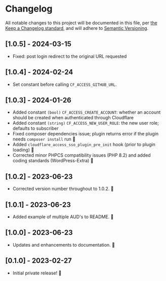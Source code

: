 # Changelog

All notable changes to this project will be documented in this file, per [the Keep a Changelog standard](http://keepachangelog.com/), and will adhere to [Semantic Versioning](http://semver.org/).

## [1.0.5] - 2024-03-15
- Fixed: post login redirect to the original URL requested

## [1.0.4] - 2024-02-24
- Set constant before calling `CF_ACCESS_GITHUB_URL`.

## [1.0.3] - 2024-01-26
- Added constant `(bool)` `CF_ACCESS_CREATE_ACCOUNT`: whether an account should be created when authenticated through Cloudflare
- Added constant `(string)` `CF_ACCESS_NEW_USER_ROLE`: the new user role; defaults to subscriber
- Fixed composer dependencies issue; plugin returns error if the plugin needs `composer install` run 🎉
- Added `cloudflare_access_sso_plugin_pre_init` hook (prior to plugin loading) 🎉
- Corrected minor PHPCS compatibility issues (PHP 8.2) and added coding standards (WordPress-Extra) 🎉

## [1.0.2] - 2023-06-23
- Corrected version number throughout to 1.0.2. 🎉

## [1.0.1] - 2023-06-23
- Added example of multiple AUD's to README. 🎉

## [1.0.0] - 2023-06-23
- Updates and enhancements to documentation. 🎉

## [0.1.0] - 2023-02-27
- Initial private release! 🎉
